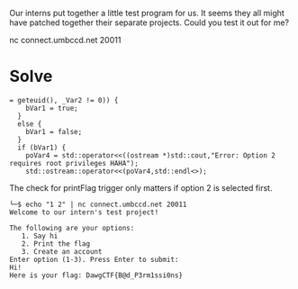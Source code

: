 Our interns put together a little test program for us. It seems they all might have patched together their separate projects. Could you test it out for me?

nc connect.umbccd.net 20011


# Solve
```
= geteuid(), _Var2 != 0)) {
    bVar1 = true;
  }
  else {
    bVar1 = false;
  }
  if (bVar1) {
    poVar4 = std::operator<<((ostream *)std::cout,"Error: Option 2 requires root privileges HAHA");
    std::ostream::operator<<(poVar4,std::endl<>);
```
The check for printFlag trigger only matters if option 2 is selected first.
```
└─$ echo "1 2" | nc connect.umbccd.net 20011
Welcome to our intern's test project!

The following are your options:
   1. Say hi
   2. Print the flag
   3. Create an account
Enter option (1-3). Press Enter to submit:
Hi!
Here is your flag: DawgCTF{B@d_P3rm1ssi0ns}
```